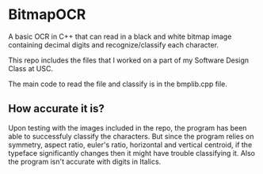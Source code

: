 BitmapOCR
=========

A basic OCR in C++ that can read in a black and white bitmap image containing decimal digits and recognize/classify each character. 

This repo includes the files that I worked on a part of my Software Design Class at USC. 

The main code to read the file and classify is in the bmplib.cpp file. 

## How accurate it is?
Upon testing with the images included in the repo, the program has been able to successfuly classify the characters. But since the program relies on symmetry, aspect ratio, euler's ratio, horizontal and vertical centroid, if the typeface significantly changes then it might have trouble classifying it. Also the program isn't accurate with digits in Italics.
